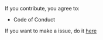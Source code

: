 If you contribute, you agree to:
- Code of Conduct

If you want to make a issue, do it [here](https://github.com/nift4/BTLib/issues/new/choose/)
